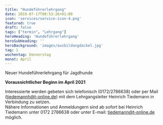 ```yaml
---
title: "Hundeführerlehrgang"
date: 2019-07-17T08:53:26+01:00
icon: 'services/service-icon-4.png'
featured: true
draft: false
tags: ["termin", "Lehrgang"]
heroHeading: 'Hundeführerlehrgang'
heroSubHeading: ''
heroBackground: 'images/ausbildungdackel.jpg'
tag: 1
wochentag: Donnerstag 
monat: April
---
```


Neuer Hundeführerlehrgang für Jagdhunde

**Voraussichtlicher Beginn im April 2021**

Interessierte werden gebeten sich telefonisch (0172/2786638) oder per Mail (tiedemannh@t-online.de) mit dem Lehrgangsleiter Heinrich Tiedemann in Verbindung zu setzen.  
Nähere Informationen und Anmeldungern sind ab sofort bei Heinrich Tiedemann unter 0172 2786638 oder unter E-mail: tiedemann@t-online.de möglich.

